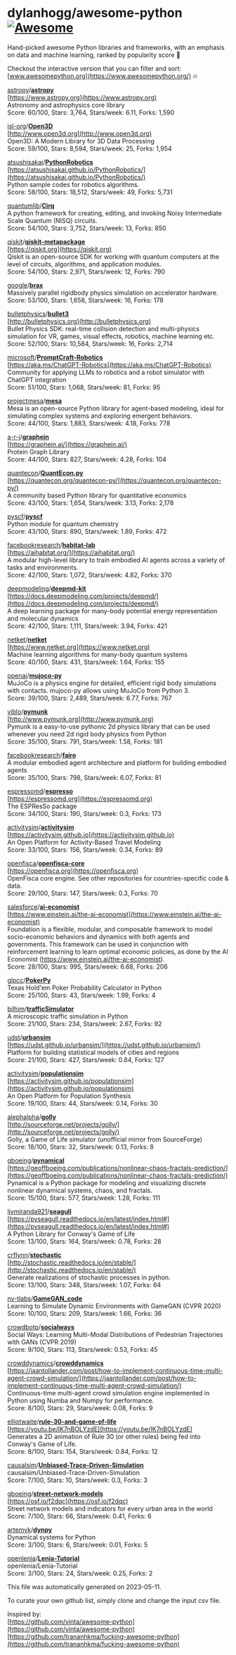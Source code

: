 # dylanhogg/awesome-python  [![Awesome](https://awesome.re/badge.svg)](https://awesome.re)  

Hand-picked awesome Python libraries and frameworks, 
with an emphasis on data and machine learning, ranked by popularity score 🐍  

Checkout the interactive version that you can filter and sort: 
[www.awesomepython.org](https://www.awesomepython.org/) 🔥  


<a href="https://github.com/astropy)">astropy</a>/<b><a href="https://github.com/astropy/astropy">astropy</a></b>  
[https://www.astropy.org](https://www.astropy.org)  
Astronomy and astrophysics core library  
Score: 60/100, Stars: 3,764, Stars/week: 6.11, Forks: 1,590  


<a href="https://github.com/isl-org)">isl-org</a>/<b><a href="https://github.com/isl-org/open3d">Open3D</a></b>  
[http://www.open3d.org](http://www.open3d.org)  
Open3D: A Modern Library for 3D Data Processing  
Score: 59/100, Stars: 8,594, Stars/week: 25, Forks: 1,954  


<a href="https://github.com/atsushisakai)">atsushisakai</a>/<b><a href="https://github.com/atsushisakai/pythonrobotics">PythonRobotics</a></b>  
[https://atsushisakai.github.io/PythonRobotics/](https://atsushisakai.github.io/PythonRobotics/)  
Python sample codes for robotics algorithms.  
Score: 58/100, Stars: 18,512, Stars/week: 49, Forks: 5,731  


<a href="https://github.com/quantumlib)">quantumlib</a>/<b><a href="https://github.com/quantumlib/cirq">Cirq</a></b>  
A python framework for creating, editing, and invoking Noisy Intermediate Scale Quantum (NISQ) circuits.  
Score: 54/100, Stars: 3,752, Stars/week: 13, Forks: 850  


<a href="https://github.com/qiskit)">qiskit</a>/<b><a href="https://github.com/qiskit/qiskit">qiskit-metapackage</a></b>  
[https://qiskit.org](https://qiskit.org)  
Qiskit is an open-source SDK for working with quantum computers at the level of circuits, algorithms, and application modules.  
Score: 54/100, Stars: 2,971, Stars/week: 12, Forks: 790  


<a href="https://github.com/google)">google</a>/<b><a href="https://github.com/google/brax">brax</a></b>  
Massively parallel rigidbody physics simulation on accelerator hardware.  
Score: 53/100, Stars: 1,658, Stars/week: 16, Forks: 178  


<a href="https://github.com/bulletphysics)">bulletphysics</a>/<b><a href="https://github.com/bulletphysics/bullet3">bullet3</a></b>  
[http://bulletphysics.org](http://bulletphysics.org)  
Bullet Physics SDK: real-time collision detection and multi-physics simulation for VR, games, visual effects, robotics, machine learning etc.  
Score: 52/100, Stars: 10,584, Stars/week: 16, Forks: 2,714  


<a href="https://github.com/microsoft)">microsoft</a>/<b><a href="https://github.com/microsoft/promptcraft-robotics">PromptCraft-Robotics</a></b>  
[https://aka.ms/ChatGPT-Robotics](https://aka.ms/ChatGPT-Robotics)  
Community for applying LLMs to robotics and a robot simulator with ChatGPT integration  
Score: 51/100, Stars: 1,068, Stars/week: 81, Forks: 95  


<a href="https://github.com/projectmesa)">projectmesa</a>/<b><a href="https://github.com/projectmesa/mesa">mesa</a></b>  
Mesa is an open-source Python library for agent-based modeling, ideal for simulating complex systems and exploring emergent behaviors.  
Score: 44/100, Stars: 1,883, Stars/week: 4.18, Forks: 778  


<a href="https://github.com/a-r-j)">a-r-j</a>/<b><a href="https://github.com/a-r-j/graphein">graphein</a></b>  
[https://graphein.ai/](https://graphein.ai/)  
Protein Graph Library  
Score: 44/100, Stars: 827, Stars/week: 4.28, Forks: 104  


<a href="https://github.com/quantecon)">quantecon</a>/<b><a href="https://github.com/quantecon/quantecon.py">QuantEcon.py</a></b>  
[https://quantecon.org/quantecon-py/](https://quantecon.org/quantecon-py/)  
A community based Python library for quantitative economics  
Score: 43/100, Stars: 1,654, Stars/week: 3.13, Forks: 2,178  


<a href="https://github.com/pyscf)">pyscf</a>/<b><a href="https://github.com/pyscf/pyscf">pyscf</a></b>  
Python module for quantum chemistry  
Score: 43/100, Stars: 890, Stars/week: 1.89, Forks: 472  


<a href="https://github.com/facebookresearch)">facebookresearch</a>/<b><a href="https://github.com/facebookresearch/habitat-lab">habitat-lab</a></b>  
[https://aihabitat.org/](https://aihabitat.org/)  
A modular high-level library to train embodied AI agents across a variety of tasks and environments.  
Score: 42/100, Stars: 1,072, Stars/week: 4.82, Forks: 370  


<a href="https://github.com/deepmodeling)">deepmodeling</a>/<b><a href="https://github.com/deepmodeling/deepmd-kit">deepmd-kit</a></b>  
[https://docs.deepmodeling.com/projects/deepmd/](https://docs.deepmodeling.com/projects/deepmd/)  
A deep learning package for many-body potential energy representation and molecular dynamics  
Score: 42/100, Stars: 1,111, Stars/week: 3.94, Forks: 421  


<a href="https://github.com/netket)">netket</a>/<b><a href="https://github.com/netket/netket">netket</a></b>  
[https://www.netket.org](https://www.netket.org)  
Machine learning algorithms for many-body quantum systems   
Score: 40/100, Stars: 431, Stars/week: 1.64, Forks: 155  


<a href="https://github.com/openai)">openai</a>/<b><a href="https://github.com/openai/mujoco-py">mujoco-py</a></b>  
MuJoCo is a physics engine for detailed, efficient rigid body simulations with contacts. mujoco-py allows using MuJoCo from Python 3.  
Score: 39/100, Stars: 2,489, Stars/week: 6.77, Forks: 767  


<a href="https://github.com/viblo)">viblo</a>/<b><a href="https://github.com/viblo/pymunk">pymunk</a></b>  
[http://www.pymunk.org](http://www.pymunk.org)  
Pymunk is a easy-to-use pythonic 2d physics library that can be used whenever  you need 2d rigid body physics from Python  
Score: 35/100, Stars: 791, Stars/week: 1.58, Forks: 181  


<a href="https://github.com/facebookresearch)">facebookresearch</a>/<b><a href="https://github.com/facebookresearch/droidlet">fairo</a></b>  
A modular embodied agent architecture and platform for building embodied agents  
Score: 35/100, Stars: 798, Stars/week: 6.07, Forks: 81  


<a href="https://github.com/espressomd)">espressomd</a>/<b><a href="https://github.com/espressomd/espresso">espresso</a></b>  
[https://espressomd.org](https://espressomd.org)  
The ESPResSo package  
Score: 34/100, Stars: 190, Stars/week: 0.3, Forks: 173  


<a href="https://github.com/activitysim)">activitysim</a>/<b><a href="https://github.com/activitysim/activitysim">activitysim</a></b>  
[https://activitysim.github.io](https://activitysim.github.io)  
An Open Platform for Activity-Based Travel Modeling  
Score: 33/100, Stars: 156, Stars/week: 0.34, Forks: 89  


<a href="https://github.com/openfisca)">openfisca</a>/<b><a href="https://github.com/openfisca/openfisca-core">openfisca-core</a></b>  
[https://openfisca.org](https://openfisca.org)  
OpenFisca core engine. See other repositories for countries-specific code & data.  
Score: 29/100, Stars: 147, Stars/week: 0.3, Forks: 70  


<a href="https://github.com/salesforce)">salesforce</a>/<b><a href="https://github.com/salesforce/ai-economist">ai-economist</a></b>  
[https://www.einstein.ai/the-ai-economist](https://www.einstein.ai/the-ai-economist)  
Foundation is a flexible, modular, and composable framework to model socio-economic behaviors and dynamics with both agents and governments. This framework can be used in conjunction with reinforcement learning to learn optimal economic policies, as done by the AI Economist (https://www.einstein.ai/the-ai-economist).  
Score: 28/100, Stars: 995, Stars/week: 6.68, Forks: 206  


<a href="https://github.com/glpcc)">glpcc</a>/<b><a href="https://github.com/glpcc/pokerpy">PokerPy</a></b>  
Texas Hold'em Poker Probability Calculator in Python  
Score: 25/100, Stars: 43, Stars/week: 1.99, Forks: 4  


<a href="https://github.com/bilhim)">bilhim</a>/<b><a href="https://github.com/bilhim/trafficsimulator">trafficSimulator</a></b>  
A microscopic traffic simulation in Python  
Score: 21/100, Stars: 234, Stars/week: 2.67, Forks: 92  


<a href="https://github.com/udst)">udst</a>/<b><a href="https://github.com/udst/urbansim">urbansim</a></b>  
[https://udst.github.io/urbansim/](https://udst.github.io/urbansim/)  
Platform for building statistical models of cities and regions  
Score: 21/100, Stars: 427, Stars/week: 0.84, Forks: 127  


<a href="https://github.com/activitysim)">activitysim</a>/<b><a href="https://github.com/activitysim/populationsim">populationsim</a></b>  
[https://activitysim.github.io/populationsim](https://activitysim.github.io/populationsim)  
An Open Platform for Population Synthesis  
Score: 19/100, Stars: 44, Stars/week: 0.14, Forks: 30  


<a href="https://github.com/alephalpha)">alephalpha</a>/<b><a href="https://github.com/alephalpha/golly">golly</a></b>  
[http://sourceforge.net/projects/golly/](http://sourceforge.net/projects/golly/)  
Golly, a Game of Life simulator (unofficial mirror from SourceForge)  
Score: 18/100, Stars: 32, Stars/week: 0.13, Forks: 8  


<a href="https://github.com/gboeing)">gboeing</a>/<b><a href="https://github.com/gboeing/pynamical">pynamical</a></b>  
[https://geoffboeing.com/publications/nonlinear-chaos-fractals-prediction/](https://geoffboeing.com/publications/nonlinear-chaos-fractals-prediction/)  
Pynamical is a Python package for modeling and visualizing discrete nonlinear dynamical systems, chaos, and fractals.  
Score: 15/100, Stars: 577, Stars/week: 1.28, Forks: 111  


<a href="https://github.com/ljvmiranda921)">ljvmiranda921</a>/<b><a href="https://github.com/ljvmiranda921/seagull">seagull</a></b>  
[https://pyseagull.readthedocs.io/en/latest/index.html#](https://pyseagull.readthedocs.io/en/latest/index.html#)  
A Python Library for Conway's Game of Life  
Score: 13/100, Stars: 164, Stars/week: 0.78, Forks: 28  


<a href="https://github.com/crflynn)">crflynn</a>/<b><a href="https://github.com/crflynn/stochastic">stochastic</a></b>  
[http://stochastic.readthedocs.io/en/stable/](http://stochastic.readthedocs.io/en/stable/)  
Generate realizations of stochastic processes in python.  
Score: 13/100, Stars: 348, Stars/week: 1.07, Forks: 64  


<a href="https://github.com/nv-tlabs)">nv-tlabs</a>/<b><a href="https://github.com/nv-tlabs/gamegan_code">GameGAN_code</a></b>  
Learning to Simulate Dynamic Environments with GameGAN (CVPR 2020)  
Score: 10/100, Stars: 209, Stars/week: 1.66, Forks: 36  


<a href="https://github.com/crowdbotp)">crowdbotp</a>/<b><a href="https://github.com/crowdbotp/socialways">socialways</a></b>  
Social Ways: Learning Multi-Modal Distributions of Pedestrian Trajectories with GANs (CVPR 2019)  
Score: 9/100, Stars: 113, Stars/week: 0.53, Forks: 45  


<a href="https://github.com/crowddynamics)">crowddynamics</a>/<b><a href="https://github.com/crowddynamics/crowddynamics">crowddynamics</a></b>  
[https://jaantollander.com/post/how-to-implement-continuous-time-multi-agent-crowd-simulation/](https://jaantollander.com/post/how-to-implement-continuous-time-multi-agent-crowd-simulation/)  
Continuous-time multi-agent crowd simulation engine implemented in Python using Numba and Numpy for performance.  
Score: 8/100, Stars: 29, Stars/week: 0.08, Forks: 9  


<a href="https://github.com/elliotwaite)">elliotwaite</a>/<b><a href="https://github.com/elliotwaite/rule-30-and-game-of-life">rule-30-and-game-of-life</a></b>  
[https://youtu.be/IK7nBOLYzdE](https://youtu.be/IK7nBOLYzdE)  
Generates a 2D animation of Rule 30 (or other rules) being fed into Conway's Game of Life.  
Score: 8/100, Stars: 154, Stars/week: 0.84, Forks: 12  


<a href="https://github.com/causalsim)">causalsim</a>/<b><a href="https://github.com/causalsim/unbiased-trace-driven-simulation">Unbiased-Trace-Driven-Simulation</a></b>  
causalsim/Unbiased-Trace-Driven-Simulation  
Score: 7/100, Stars: 10, Stars/week: 0.3, Forks: 3  


<a href="https://github.com/gboeing)">gboeing</a>/<b><a href="https://github.com/gboeing/street-network-models">street-network-models</a></b>  
[https://osf.io/f2dqc](https://osf.io/f2dqc)  
Street network models and indicators for every urban area in the world  
Score: 7/100, Stars: 66, Stars/week: 0.41, Forks: 6  


<a href="https://github.com/artemyk)">artemyk</a>/<b><a href="https://github.com/artemyk/dynpy">dynpy</a></b>  
Dynamical systems for Python  
Score: 3/100, Stars: 6, Stars/week: 0.01, Forks: 5  


<a href="https://github.com/openlenia)">openlenia</a>/<b><a href="https://github.com/openlenia/lenia-tutorial">Lenia-Tutorial</a></b>  
openlenia/Lenia-Tutorial  
Score: 3/100, Stars: 24, Stars/week: 0.25, Forks: 2  


This file was automatically generated on 2023-05-11.  

To curate your own github list, simply clone and change the input csv file.  

Inspired by:  
[https://github.com/vinta/awesome-python](https://github.com/vinta/awesome-python)  
[https://github.com/trananhkma/fucking-awesome-python](https://github.com/trananhkma/fucking-awesome-python)  